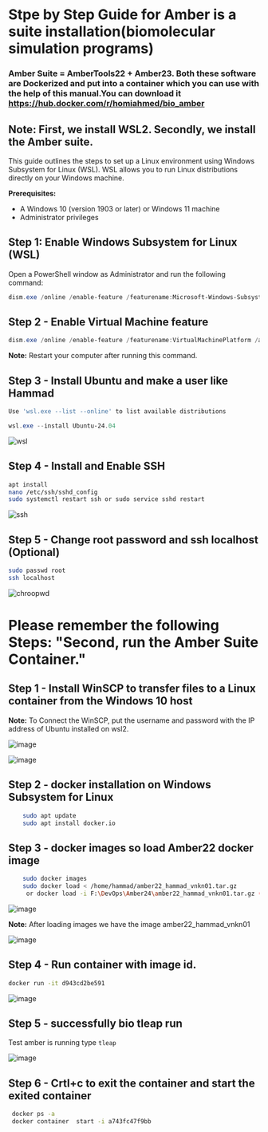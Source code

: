 # Stpe by Step Guide for Amber is a suite installation(biomolecular simulation programs) 
### Amber Suite = AmberTools22 + Amber23. Both these software are Dockerized and put into a container which you can use with the help of this manual.You can download it https://hub.docker.com/r/homiahmed/bio_amber
## Note: First, we install WSL2. Secondly, we install the Amber suite.
This guide outlines the steps to set up a Linux environment using Windows Subsystem for Linux (WSL). WSL allows you to run Linux distributions directly on your Windows machine.

**Prerequisites:**

* A Windows 10 (version 1903 or later) or Windows 11 machine
* Administrator privileges


## Step 1: Enable Windows Subsystem for Linux (WSL)

Open a PowerShell window as Administrator and run the following command:

```powershell
dism.exe /online /enable-feature /featurename:Microsoft-Windows-Subsystem-Linux /all /norestart
```

## Step 2 - Enable Virtual Machine feature

```powershell
dism.exe /online /enable-feature /featurename:VirtualMachinePlatform /all /norestart
```
**Note:** Restart your computer after running this command.

## Step 3 - Install Ubuntu and make a user like Hammad
```powershell
Use 'wsl.exe --list --online' to list available distributions

wsl.exe --install Ubuntu-24.04

```

![wsl](https://github.com/hammadattari/VNKN01-BioInfoLabSoft/assets/44769452/5cd9eb36-2f6d-4725-a035-a389c9ec3e0f)

## Step 4 - Install and Enable SSH

```bash
apt install
nano /etc/ssh/sshd_config
sudo systemctl restart ssh or sudo service sshd restart
```

![ssh](https://github.com/hammadattari/VNKN01-BioInfoLabSoft/assets/44769452/7ee2b2ed-be2c-4e71-89c4-a25c137f1cf5)

## Step 5 - Change root password and ssh localhost (Optional)

```bash
sudo passwd root
ssh localhost
```
![chroopwd](https://github.com/hammadattari/VNKN01-BioInfoLabSoft/assets/44769452/27d7b6f4-501d-48dd-97d3-9a75955b3fad)


# Please remember the following Steps: "Second, run the Amber Suite Container." 

## Step 1 - Install WinSCP to transfer files to a Linux container from the Windows 10 host
**Note:** To Connect the WinSCP, put the username and password with the IP address of Ubuntu installed on wsl2.

![image](https://github.com/hammadattari/VNKN01-BioInfoLabSoft/assets/44769452/baffe477-b5e7-412d-8776-39004983924e)


![image](https://github.com/hammadattari/VNKN01-BioInfoLabSoft/assets/44769452/3470f020-ba1f-4300-9f79-26ceb3f007f0)



## Step 2 - docker installation on Windows Subsystem for Linux
```bash
	sudo apt update
	sudo apt install docker.io
```

## Step 3 - docker images so load Amber22 docker image
```bash
	sudo docker images
	sudo docker load < /home/hammad/amber22_hammad_vnkn01.tar.gz
	 or docker load -i F:\DevOps\Amber24\amber22_hammad_vnkn01.tar.gz (windows docker Desktop)
```

![image](https://github.com/hammadattari/VNKN01-BioInfoLabSoft/assets/44769452/ff7a489e-14d6-49cf-a255-e1323a780612)


**Note:** After loading images  we have the image amber22_hammad_vnkn01

![image](https://github.com/hammadattari/VNKN01-BioInfoLabSoft/assets/44769452/c23eb973-2be2-4e90-982b-94bf598f2279)

## Step 4 - Run container with image id.
```bash
docker run -it d943cd2be591
```
![image](https://github.com/hammadattari/VNKN01-BioInfoLabSoft/assets/44769452/0a1dcbaa-deba-4f09-92a3-9cbe5bb0a0a2)

## Step 5 - successfully bio tleap run

Test amber is running type   ``` tleap ```

![image](https://github.com/hammadattari/VNKN01-BioInfoLabSoft/assets/44769452/8f2268a2-2471-4073-b261-661890eb65a7)



## Step 6 - Crtl+c to exit the container and start the exited container

```bash
 docker ps -a 
 docker container  start -i a743fc47f9bb
```
